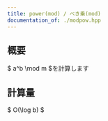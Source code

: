 ```yaml
---
title: power(mod) / べき乗(mod)
documentation_of: ./modpow.hpp
---
```


## 概要
$ a^b \mod m $を計算します

## 計算量
$ O(\log b) $
